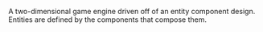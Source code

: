 A two-dimensional game engine driven off of an entity component design. Entities are defined by the components that compose them.
